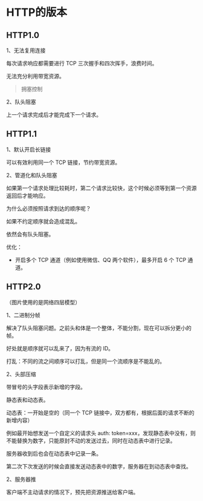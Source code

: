 # HTTP的版本

## HTTP1.0

1、无法复用连接

每次请求响应都需要进行 TCP 三次握手和四次挥手，浪费时间。

无法充分利用带宽资源。

> 拥塞控制

2、队头阻塞

上一个请求完成后才能完成下一个请求。

## HTTP1.1

1、默认开启长链接

可以有效利用同一个 TCP 链接，节约带宽资源。

2、管道化和队头阻塞

如果第一个请求处理比较耗时，第二个请求比较快，这个时候必须等到第一个资源返回后才能响应。

为什么必须按照请求到达的顺序呢？

如果不约定顺序就会造成混乱。

依然会有队头阻塞。

优化：

- 开启多个 TCP 通道（例如使用微信、QQ 两个软件），最多开启 6 个 TCP 通道。

## HTTP2.0

（图片使用的是网络四层模型）

1、二进制分帧

解决了队头阻塞问题。之前头和体是一个整体，不能分割，现在可以拆分更小的帧。

好处就是顺序就可以乱来了，因为有流的 ID。

打乱：不同的流之间顺序可以打乱，但是同一个流顺序是不能乱的。

2、头部压缩

带冒号的头字段表示新增的字段。

静态表和动态表。

动态表：一开始是空的（同一个 TCP 链接中，双方都有，根据后面的请求不断的新增内容）

例如最开始想发送一个自定义的请求头 auth: token=xxx，发现静态表中没有，则不能替换为数字，只能原封不动的发送过去，同时在动态表中进行记录。

服务器收到后也会在动态表中记录一条。

第二次下次发送的时候会直接发送动态表中的数字，服务器在到动态表中查找。

2、服务器推

客户端不主动请求的情况下，预先把资源推送给客户端。

